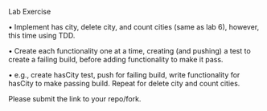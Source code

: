 
Lab Exercise

• Implement has city, delete city, and count cities (same as lab 6), however, this time using TDD.

• Create each functionality one at a time, creating (and pushing) a test to create a failing build, before adding functionality to make it pass.

• e.g., create hasCity test, push for failing build, write functionality for hasCity to make passing build. Repeat for delete city and count cities.

Please submit the link to your repo/fork.
